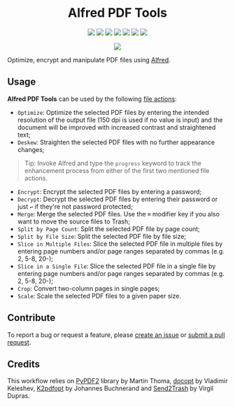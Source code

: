 <h1 align="center">Alfred PDF Tools</h1>

<p align="center">
  <a href="https://github.com/xilopaint/alfred-pdf-tools/releases/latest">
  <img src="https://img.shields.io/github/v/release/xilopaint/alfred-pdf-tools"></a>
  <a href="https://github.com/xilopaint/alfred-pdf-tools/releases">
  <img src="https://img.shields.io/github/downloads/xilopaint/alfred-pdf-tools/total"></a>
  <a href="https://github.com/psf/black">
  <img src="https://img.shields.io/badge/code%20style-black-000000"></a>
  <a href="https://github.com/PyCQA/pylint">
  <img src="https://img.shields.io/badge/linting-pylint-yellowgreen"></a>
  <a href="https://github.com/PyCQA/bandit">
  <img src="https://img.shields.io/badge/security-bandit-yellow"></a>
  <a href="https://www.codacy.com/gh/xilopaint/alfred-pdf-tools/dashboard">
  <img src="https://app.codacy.com/project/badge/Grade/3b9d7ae47ec34509a2ba833b0e0d5cc0"></a>
  <a href="https://github.com/xilopaint/alfred-pdf-tools/blob/main/LICENSE.md">
  <img src="https://img.shields.io/github/license/xilopaint/alfred-pdf-tools"></a>
</p>

<p align="center">
  <img src="src/icon.png">
</p>

Optimize, encrypt and manipulate PDF files using [Alfred][1].

## Usage

**Alfred PDF Tools** can be used by the following [file actions][2]:

* `Optimize`: Optimize the selected PDF files by entering the intended
  resolution of the output file (150 dpi is used if no value is input) and the
  document will be improved with increased contrast and straightened text;
* `Deskew`: Straighten the selected PDF files with no further appearance changes;

> Tip: Invoke Alfred and type the `progress` keyword to track the enhancement
> process from either of the first two mentioned file actions.

* `Encrypt`: Encrypt the selected PDF files by entering a password;
* `Decrypt`: Decrypt the selected PDF files by entering their password or just
  `↩` if they're not password protected;
* `Merge`: Merge the selected PDF files. Use the `⌘` modifier key if you also
  want to move the source files to Trash;
* `Split by Page Count`: Split the selected PDF file by page count;
* `Split by File Size`: Split the selected PDF file by file size;
* `Slice in Multiple Files`: Slice the selected PDF file in multiple files by
   entering page numbers and/or page ranges separated by commas (e.g. 2, 5-8, 20-);
* `Slice in a Single File`: Slice the selected PDF file in a single file by
  entering page numbers and/or page ranges separated by commas (e.g. 2, 5-8, 20-);
* `Crop`: Convert two-column pages in single pages;
* `Scale`: Scale the selected PDF files to a given paper size.

## Contribute

To report a bug or request a feature, please [create an issue][3] or [submit a
pull request][4].

## Credits

This workflow relies on [PyPDF2][5] library by Martin Thoma, [docopt][6] by
Vladimir Keleshev, [K2pdfopt][7] by Johannes Buchnerand and [Send2Trash][8] by
Virgil Dupras.

[1]:http://www.alfredapp.com/
[2]:https://www.alfredapp.com/blog/tips-and-tricks/file-actions-from-alfred-or-finder/
[3]:https://github.com/xilopaint/alfred-pdf-tools/issues
[4]:https://github.com/xilopaint/alfred-pdf-tools/pulls
[5]:https://github.com/py-pdf/PyPDF2
[6]:https://github.com/docopt/docopt
[7]:http://www.willus.com/k2pdfopt/
[8]:https://github.com/hsoft/send2trash
